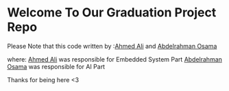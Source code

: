 # Welcome To Our Graduation Project Repo
Please Note that this code written by :[Ahmed Ali](https://www.linkedin.com/in/ahmed-elsaify-0b553a232/) and [Abdelrahman Osama](https://www.linkedin.com/in/abdelrahmanosama74/)

where:
[Ahmed Ali](https://www.linkedin.com/in/ahmed-elsaify-0b553a232/) was responsible for Embedded System Part
[Abdelrahman Osama](https://www.linkedin.com/in/abdelrahmanosama74/)  was responsible for AI Part

Thanks for being here <3
